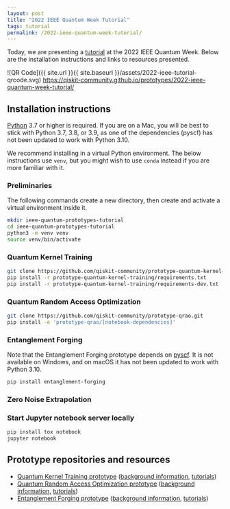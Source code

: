 ```yaml
---
layout: post
title: "2022 IEEE Quantum Week Tutorial"
tags: tutorial
permalink: /2022-ieee-quantum-week-tutorial/
---
```


Today, we are presenting a [tutorial](https://qce.quantum.ieee.org/2022/tutorials-program/) at the 2022 IEEE Quantum Week.  Below are the installation instructions and links to resources presented.

![QR Code]({{ site.url }}{{ site.baseurl }}/assets/2022-ieee-tutorial-qrcode.svg)
https://qiskit-community.github.io/prototypes/2022-ieee-quantum-week-tutorial/

## Installation instructions

[Python](https://www.python.org/) 3.7 or higher is required.  If you are on a Mac, you will be best to stick with Python 3.7, 3.8, or 3.9, as one of the dependencies (pyscf) has not been updated to work with Python 3.10.

We recommend installing in a virtual Python environment.  The below instructions use `venv`, but you might wish to use `conda` instead if you are more familiar with it.

### Preliminaries

The following commands create a new directory, then create and activate a virtual environment inside it.

```sh
mkdir ieee-quantum-prototypes-tutorial
cd ieee-quantum-prototypes-tutorial
python3 -m venv venv
source venv/bin/activate
```

### Quantum Kernel Training

```sh
git clone https://github.com/qiskit-community/prototype-quantum-kernel-training.git
pip install -r prototype-quantum-kernel-training/requirements.txt
pip install -r prototype-quantum-kernel-training/requirements-dev.txt
```

### Quantum Random Access Optimization

```sh
git clone https://github.com/qiskit-community/prototype-qrao.git
pip install -e 'prototype-qrao/[notebook-dependencies]'
```

### Entanglement Forging

Note that the Entanglement Forging prototype depends on [pyscf](https://pyscf.org/).  It is not available on Windows, and on macOS it has not been updated to work with Python 3.10.

```sh
pip install entanglement-forging
```

### Zero Noise Extrapolation

### Start Jupyter notebook server locally

```sh
pip install tox notebook
jupyter notebook
```

## Prototype repositories and resources

- [Quantum Kernel Training prototype](https://github.com/qiskit-community/prototype-qrao) ([background information](https://github.com/qiskit-community/prototype-qrao/blob/main/docs/background/README.md), [tutorials](https://github.com/qiskit-community/prototype-qrao/tree/main/docs/tutorials))
- [Quantum Random Access Optimization prototype](https://github.com/qiskit-community/prototype-quantum-kernel-training) ([background information](https://github.com/qiskit-community/prototype-quantum-kernel-training/tree/main/docs/background), [tutorials](https://github.com/qiskit-community/prototype-quantum-kernel-training/tree/main/docs/tutorials))
- [Entanglement Forging prototype](https://github.com/qiskit-community/prototype-entanglement-forging) ([background information](https://github.com/qiskit-community/prototype-entanglement-forging/blob/main/docs/3-explanatory_material/explanatory_material.md), [tutorials](https://github.com/qiskit-community/prototype-entanglement-forging/tree/main/docs/1-tutorials))
